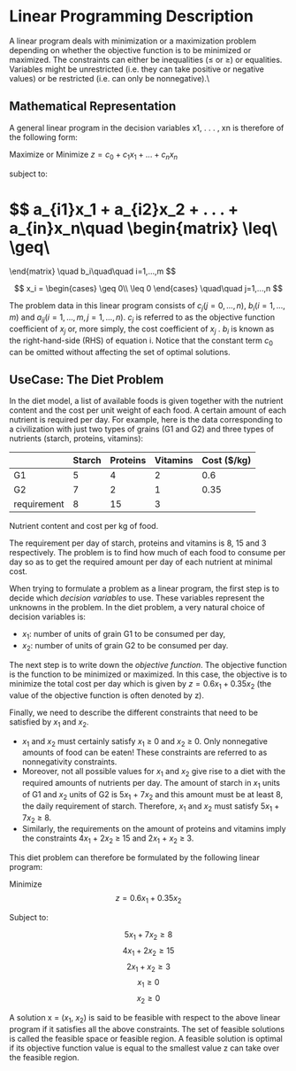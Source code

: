 # Linear Programming Description

A linear program deals with minimization or a maximization problem depending on whether the objective function is to be minimized or maximized. The constraints can either be inequalities (≤ or ≥) or equalities. Variables might be unrestricted (i.e. they can take positive or negative values) or be restricted (i.e. can only be nonnegative).\

## Mathematical Representation
A general linear program in the decision variables x1, . . . , xn is
therefore of the following form:

Maximize or Minimize
$z = c_0 + c_1x_1 + . . . + c_nx_n$

subject to:

$$
a_{i1}x_1 + a_{i2}x_2 + . . . + a_{in}x_n\quad
\begin{matrix}
  \leq\\
  \geq\\
  =
 \end{matrix}
\quad b_i\quad\quad i=1,...,m
$$

$$
x_i =
  \begin{cases}
    \geq 0\\
    \leq 0
  \end{cases}
\quad\quad j=1,...,n
$$

The problem data in this linear program consists of $c_j (j = 0, . . . , n)$, $b_i (i = 1, . . . , m)$ and $a_{ij}
(i = 1, . . . , m, j = 1, . . . , n)$. $c_j$ is referred to as the objective function coefficient of $x_j$ or, more simply, the cost coefficient of $x_j$ . $b_i$
is known as the right-hand-side (RHS) of equation i. Notice
that the constant term $c_0$ can be omitted without affecting the set of optimal solutions.

## UseCase: The Diet Problem

In the diet model, a list of available foods is given together with the nutrient content and the cost
per unit weight of each food. A certain amount of each nutrient is required per day. For example,
here is the data corresponding to a civilization with just two types of grains (G1 and G2) and three
types of nutrients (starch, proteins, vitamins):

|              |Starch |Proteins |Vitamins |Cost ($/kg)|
|---           | ---   | ---     |   ---   |   ---     |
|G1            |5      |4        |2        |0.6        |
|G2            |7      |2        |1        |0.35       |
|requirement   |8      |15       |3        |           |

Nutrient content and cost per kg of food.

The requirement per day of starch, proteins and vitamins is 8, 15 and 3 respectively. The problem
is to find how much of each food to consume per day so as to get the required amount per day of
each nutrient at minimal cost.

When trying to formulate a problem as a linear program, the first step is to decide which
*decision variables* to use. These variables represent the unknowns in the problem. In the diet
problem, a very natural choice of decision variables is:
- $x_1$: number of units of grain G1 to be consumed per day,
- $x_2$: number of units of grain G2 to be consumed per day.

The next step is to write down the *objective function*. The objective function is the function to be
minimized or maximized. In this case, the objective is to minimize the total cost per day which is
given by $z = 0.6x_1 + 0.35x_2$ (the value of the objective function is often denoted by z).

Finally, we need to describe the different constraints that need to be satisfied by $x_1$ and $x_2$.
* $x_1$ and $x_2$ must certainly satisfy $x_1$ ≥ 0 and $x_2$ ≥ 0. Only nonnegative amounts of food can be eaten! These constraints are referred to as nonnegativity constraints. 
* Moreover, not all possible values for $x_1$ and $x_2$ give
rise to a diet with the required amounts of nutrients per day. The amount of starch in $x_1$ units of
G1 and $x_2$ units of G2 is 5$x_1$ + 7$x_2$ and this amount must be at least 8, the daily requirement of
starch. Therefore, $x_1$ and $x_2$ must satisfy 5$x_1$ + 7$x_2$ ≥ 8. 
* Similarly, the requirements on the amount
of proteins and vitamins imply the constraints 4$x_1$ + 2$x_2$ ≥ 15 and 2$x_1$ + $x_2$ ≥ 3.

This diet problem can therefore be formulated by the following linear program:

Minimize 
$$z = 0.6x_1 + 0.35x_2$$

Subject to:

$$5x_1 + 7x_2 ≥ 8$$
$$4x_1 + 2x_2 ≥ 15$$
$$2x_1 + x_2 ≥ 3$$
$$x_1 ≥ 0$$
$$x_2 ≥ 0$$

A solution x = ($x_1$, $x_2$) is said to be feasible with respect to the above linear program if it satisfies all the above constraints. The set of feasible solutions is called the feasible space or feasible region. A feasible solution is optimal if its objective function value is equal
to the smallest value z can take over the feasible region.

